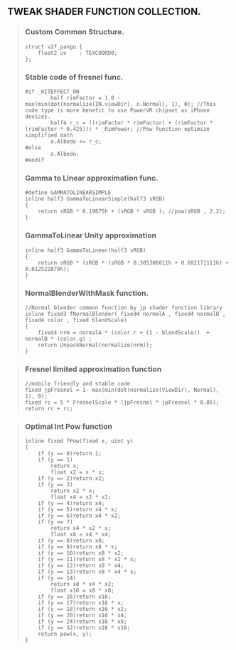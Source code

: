 ## TWEAK SHADER FUNCTION COLLECTION.

> ### Custom Common Structure.
>
> ```
> struct v2f_pangu {
>     float2 uv    : TEXCOORD0;
> };
> ```
>
> ### Stable code of fresnel func.
>
> ```
> #if _HITEFFECT_ON
>         half rimFactor = 1.0 - max(min(dot(normalize(IN.viewDir), o.Normal), 1), 0); //This code type is more benefit to use PowerVR chipset as iPhone devices.
>         half4 r_c = ((rimFactor * rimFactor) + (rimFactor * (rimFactor * 0.425))) * _RimPower; //Pow function optimize simplified math 
>         o.Albedo += r_c;
> #else
>         o.Albedo;
> #endif
> ```
>
> ### Gamma to Linear approximation func.
>
> ```
> #define GAMMATOLINEARSIMPLE
> inline half3 GammaToLinearSimple(half3 sRGB)
> {
>     return sRGB * 0.19875h + (sRGB * sRGB ); //pow(sRGB , 2.2);
> }
> ```
>
> ### GammaToLinear Unity approximation
>
> ```
> inline half3 GammaToLinear(half3 sRGB)
> {
>     return sRGB * (sRGB * (sRGB * 0.305306011h + 0.682171111h) + 0.012522878h);
> }
> ```
>
> ### NormalBlenderWithMask function.
>
> ```
> //Normal blender common function by jp shader function library 
> inline fixed3 fNormalBlender( fixed4 normalA , fixed4 normalB , fixed4 color , fixed blendScale)
> {
>     fixed4 nrm = normalA * (color.r + (1 - blendScale))  +  normalB * (color.g) ;
>     return UnpackNormal(normalize(nrm));
> }
> ```

> ### Fresnel limited approximation function
>
> ```
> //mobile friendly and stable code
> fixed jpFresnel = 1- max(min(dot(normalize(ViewDir), Normal), 1), 0);
> fixed rc = 5 * FresnelScale * (jpFresnel * jpFresnel * 0.05);
> return rc + rc;
> ```

> ### Optimal Int Pow function
>
> ```
> inline fixed fPow(fixed x, uint y)
> {
>     if (y == 0)return 1;
>     if (y == 1)
>         return x;
>         float x2 = x * x;
>     if (y == 2)return x2;
>     if (y == 3)
>         return x2 * x;
>         float x4 = x2 * x2;
>     if (y == 4)return x4;
>     if (y == 5)return x4 * x;
>     if (y == 6)return x4 * x2;
>     if (y == 7)
>         return x4 * x2 * x;
>         float x8 = x4 * x4;
>     if (y == 8)return x8;
>     if (y == 9)return x8 * x;
>     if (y == 10)return x8 * x2;
>     if (y == 11)return x8 * x2 * x;
>     if (y == 12)return x8 * x4;
>     if (y == 13)return x8 * x4 * x;
>     if (y == 14)
>         return x8 * x4 * x2;
>         float x16 = x8 * x8;
>     if (y == 16)return x16;
>     if (y == 17)return x16 * x;
>     if (y == 18)return x16 * x2;
>     if (y == 20)return x16 * x4;
>     if (y == 24)return x16 * x8;
>     if (y == 32)return x16 * x16;
>     return pow(x, y);
> }
> ```



